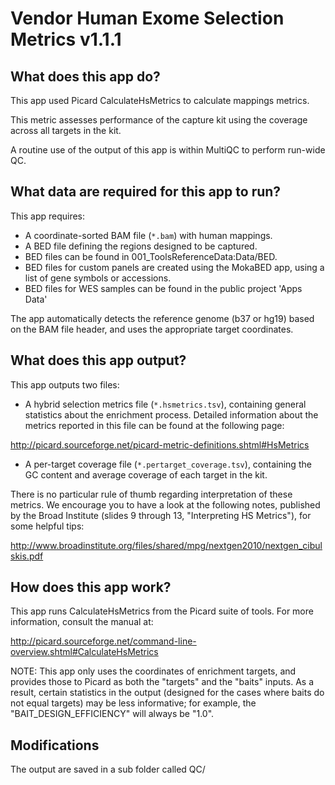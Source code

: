 # Vendor Human Exome Selection Metrics v1.1.1

## What does this app do?

This app used Picard CalculateHsMetrics to calculate mappings metrics. 

This metric assesses performance of the capture kit using the coverage across all targets in the kit.

A routine use of the output of this app is within MultiQC to perform run-wide QC.


## What data are required for this app to run?

This app requires:
* A coordinate-sorted BAM file (`*.bam`) with human mappings. 
* A BED file defining the regions designed to be captured. 
 * BED files can be found in 001_ToolsReferenceData:Data/BED.
 * BED files for custom panels are created using the MokaBED app, using a list of gene symbols or accessions.
 * BED files for WES samples can be found in the public project 'Apps Data'

The app automatically detects the reference genome (b37 or hg19) based on the BAM file header, and uses the appropriate target coordinates.


## What does this app output?

This app outputs two files:

* A hybrid selection metrics file (`*.hsmetrics.tsv`), containing general statistics about the enrichment process. Detailed information about the metrics reported in this file can be found at the following page:

http://picard.sourceforge.net/picard-metric-definitions.shtml#HsMetrics

* A per-target coverage file (`*.pertarget_coverage.tsv`), containing the GC content and average coverage of each target in the kit.

There is no particular rule of thumb regarding interpretation of these metrics. We encourage you to have a look at the following notes, published by the Broad Institute (slides 9 through 13, "Interpreting HS Metrics"), for some helpful tips:

http://www.broadinstitute.org/files/shared/mpg/nextgen2010/nextgen_cibulskis.pdf

## How does this app work?

This app runs CalculateHsMetrics from the Picard suite of tools. For more information, consult the manual at:

http://picard.sourceforge.net/command-line-overview.shtml#CalculateHsMetrics

NOTE: This app only uses the coordinates of enrichment targets, and provides those to Picard as both the "targets" and the "baits" inputs. As a result, certain statistics in the output (designed for the cases where baits do not equal targets) may be less informative; for example, the "BAIT_DESIGN_EFFICIENCY" will always be "1.0".


## Modifications
The output are saved in a sub folder called QC/
